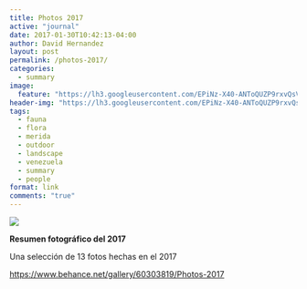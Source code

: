 ```yaml
---
title: Photos 2017
active: "journal"
date: 2017-01-30T10:42:13-04:00
author: David Hernandez
layout: post
permalink: /photos-2017/
categories:
  - summary
image:
  feature: "https://lh3.googleusercontent.com/EPiNz-X40-ANToQUZP9rxvQsVRmobVYHzfP8-PznkH8g3n0-Lj4J_k8cp8ALIl7knNmq6mw2A1ja6sbFB8j5wcnwh4aqFn7VTbsIXwPhbQoHAqz4H25lqVr04gl4INRdM2vBqzUnaJ8diKIFWz86S0NCfrV34xiAeQQLVUKYl6ya5VV13vcDikJXkCJMDKLivVS--mk0Q8u-VUF4OdZZ6Q9sTJEW3yHXvE2i_8fqtup2KlUKALc9W8_VHJkhJ3K4HX1iuhsk2-fJy1bOC1-Q49M9irysCvKEOgv0gO-XaM29rWymSgBGaZ_Iq9Q7sc9_VFIDCZzuW7oWutqY9G1WWJ1dZiM6fmhAqSv8LwQcuF4Anoak1McDN4_msx0sH2F2lg0zC8WSNY2jG8VfhCWwPejyCbJrH7m5mOC-Jf2h_ArtAWxQ32X_vMqFa7ZV48UHDFU0DSeXUWuWA4dLja3G949jgeKzIJHNZdDo5JBkW2iT0c5IovtAQJtarkRlfFO77UWQ9syzUFJpimCxL5znNFRaj-8R06sQ_m28ceJJrTpFU0sR_owTsunpR9wryk0veKPstb3XjUPzSfnGCUa_PhcNUm2Cqs3IKA=w920-h617-no" 
header-img: "https://lh3.googleusercontent.com/EPiNz-X40-ANToQUZP9rxvQsVRmobVYHzfP8-PznkH8g3n0-Lj4J_k8cp8ALIl7knNmq6mw2A1ja6sbFB8j5wcnwh4aqFn7VTbsIXwPhbQoHAqz4H25lqVr04gl4INRdM2vBqzUnaJ8diKIFWz86S0NCfrV34xiAeQQLVUKYl6ya5VV13vcDikJXkCJMDKLivVS--mk0Q8u-VUF4OdZZ6Q9sTJEW3yHXvE2i_8fqtup2KlUKALc9W8_VHJkhJ3K4HX1iuhsk2-fJy1bOC1-Q49M9irysCvKEOgv0gO-XaM29rWymSgBGaZ_Iq9Q7sc9_VFIDCZzuW7oWutqY9G1WWJ1dZiM6fmhAqSv8LwQcuF4Anoak1McDN4_msx0sH2F2lg0zC8WSNY2jG8VfhCWwPejyCbJrH7m5mOC-Jf2h_ArtAWxQ32X_vMqFa7ZV48UHDFU0DSeXUWuWA4dLja3G949jgeKzIJHNZdDo5JBkW2iT0c5IovtAQJtarkRlfFO77UWQ9syzUFJpimCxL5znNFRaj-8R06sQ_m28ceJJrTpFU0sR_owTsunpR9wryk0veKPstb3XjUPzSfnGCUa_PhcNUm2Cqs3IKA=w920-h617-no"
tags:
  - fauna
  - flora
  - merida
  - outdoor
  - landscape
  - venezuela
  - summary
  - people
format: link
comments: "true"
---
```

<a href="https://www.behance.net/gallery/60303819/Photos-2017" target="_blank"><img class="alignnone size-full" src="https://lh3.googleusercontent.com/EPiNz-X40-ANToQUZP9rxvQsVRmobVYHzfP8-PznkH8g3n0-Lj4J_k8cp8ALIl7knNmq6mw2A1ja6sbFB8j5wcnwh4aqFn7VTbsIXwPhbQoHAqz4H25lqVr04gl4INRdM2vBqzUnaJ8diKIFWz86S0NCfrV34xiAeQQLVUKYl6ya5VV13vcDikJXkCJMDKLivVS--mk0Q8u-VUF4OdZZ6Q9sTJEW3yHXvE2i_8fqtup2KlUKALc9W8_VHJkhJ3K4HX1iuhsk2-fJy1bOC1-Q49M9irysCvKEOgv0gO-XaM29rWymSgBGaZ_Iq9Q7sc9_VFIDCZzuW7oWutqY9G1WWJ1dZiM6fmhAqSv8LwQcuF4Anoak1McDN4_msx0sH2F2lg0zC8WSNY2jG8VfhCWwPejyCbJrH7m5mOC-Jf2h_ArtAWxQ32X_vMqFa7ZV48UHDFU0DSeXUWuWA4dLja3G949jgeKzIJHNZdDo5JBkW2iT0c5IovtAQJtarkRlfFO77UWQ9syzUFJpimCxL5znNFRaj-8R06sQ_m28ceJJrTpFU0sR_owTsunpR9wryk0veKPstb3XjUPzSfnGCUa_PhcNUm2Cqs3IKA=w920-h617-no"></a>

<strong>Resumen fotográfico del 2017</strong>

Una selección de 13 fotos hechas en el 2017

<a href="https://www.behance.net/gallery/60303819/Photos-2017" target="_blank">https://www.behance.net/gallery/60303819/Photos-2017</a>

